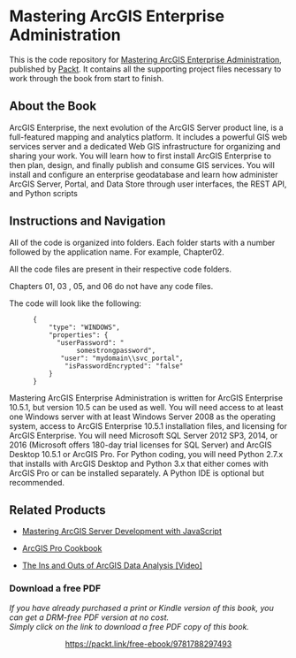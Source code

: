 # Mastering ArcGIS Enterprise Administration
This is the code repository for [Mastering ArcGIS Enterprise Administration](https://www.packtpub.com/application-development/mastering-arcgis-enterprise-administration?utm_source=github&utm_medium=repository&utm_campaign=9781788297493), published by [Packt](https://www.packtpub.com/?utm_source=github). It contains all the supporting project files necessary to work through the book from start to finish.
## About the Book
ArcGIS Enterprise, the next evolution of the ArcGIS Server product line, is a full-featured mapping and analytics platform. It includes a powerful GIS web services server and a dedicated Web GIS infrastructure for organizing and sharing your work. You will learn how to first install ArcGIS Enterprise to then plan, design, and finally publish and consume GIS services. You will install and configure an enterprise geodatabase and learn how administer ArcGIS Server, Portal, and Data Store through user interfaces, the REST API, and Python scripts


## Instructions and Navigation
All of the code is organized into folders. Each folder starts with a number followed by the application name. For example, Chapter02.

All the code files are present in their respective code folders.

Chapters 01, 03 , 05, and 06 do not have any code files.

The code will look like the following:
```
      { 
          "type": "WINDOWS", 
          "properties": { 
            "userPassword": "
                 somestrongpassword", 
             "user": "mydomain\\svc_portal", 
              "isPasswordEncrypted": "false" 
          } 
      } 
```

Mastering ArcGIS Enterprise Administration is written for ArcGIS Enterprise 10.5.1, but version 10.5 can be used as well. You will need access to at least one Windows server with at least Windows Server 2008 as the operating system, access to ArcGIS Enterprise 10.5.1 installation files, and licensing for ArcGIS Enterprise. You will need Microsoft SQL Server 2012 SP3, 2014, or 2016 (Microsoft offers 180-day trial licenses for SQL Server) and ArcGIS Desktop 10.5.1 or ArcGIS Pro. For Python coding, you will need Python 2.7.x that installs with ArcGIS Desktop and Python 3.x that either comes with ArcGIS Pro or can be installed separately. A Python IDE is optional but recommended.

## Related Products
* [Mastering ArcGIS Server Development with JavaScript](https://www.packtpub.com/application-development/mastering-arcgis-server-development-javascript?utm_source=github&utm_medium=repository&utm_campaign=9781784396459)

* [ArcGIS Pro Cookbook](https://www.packtpub.com/application-development/arcgis-pro-cookbook?utm_source=github&utm_medium=repository&utm_campaign=9781788299039)

* [The Ins and Outs of ArcGIS Data Analysis [Video]](https://www.packtpub.com/application-development/ins-and-outs-arcgis-data-analysis-video?utm_source=github&utm_medium=repository&utm_campaign=9781788396219)
### Download a free PDF

 <i>If you have already purchased a print or Kindle version of this book, you can get a DRM-free PDF version at no cost.<br>Simply click on the link to download a free PDF copy of this book.</i>
<p align="center"> <a href="https://packt.link/free-ebook/9781788297493">https://packt.link/free-ebook/9781788297493 </a> </p>